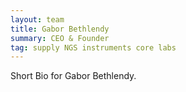 ```yaml
---
layout: team
title: Gabor Bethlendy
summary: CEO & Founder
tag: supply NGS instruments core labs
---
```


Short Bio for Gabor Bethlendy.

